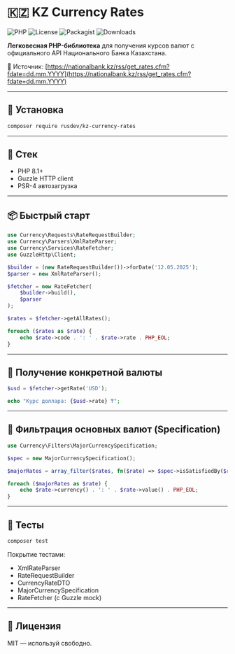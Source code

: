 # 🇰🇿 KZ Currency Rates

![PHP](https://img.shields.io/badge/php-%3E=8.1-blue)
![License](https://img.shields.io/badge/license-MIT-green.svg)
![Packagist](https://img.shields.io/packagist/v/rustem-kaimolla/kz-currency-rates)
![Downloads](https://img.shields.io/packagist/dt/rustem-kaimolla/kz-currency-rates)

**Легковесная PHP-библиотека** для получения курсов валют с официального API Национального Банка Казахстана.

📡 Источник: [https://nationalbank.kz/rss/get_rates.cfm?fdate=dd.mm.YYYY](https://nationalbank.kz/rss/get_rates.cfm?fdate=dd.mm.YYYY)

---

## 🚀 Установка

```bash
composer require rusdev/kz-currency-rates
```

---

## 🧱 Стек

- PHP 8.1+
- Guzzle HTTP client
- PSR-4 автозагрузка

---

## 📦 Быстрый старт

```php
use Currency\Requests\RateRequestBuilder;
use Currency\Parsers\XmlRateParser;
use Currency\Services\RateFetcher;
use GuzzleHttp\Client;

$builder = (new RateRequestBuilder())->forDate('12.05.2025');
$parser = new XmlRateParser();

$fetcher = new RateFetcher(
    $builder->build(),
    $parser
);

$rates = $fetcher->getAllRates();

foreach ($rates as $rate) {
    echo $rate->code . ': ' . $rate->rate . PHP_EOL;
}
```

---

## 📌 Получение конкретной валюты

```php
$usd = $fetcher->getRate('USD');

echo "Курс доллара: {$usd->rate} ₸";
```

---

## 🧠 Фильтрация основных валют (Specification)

```php
use Currency\Filters\MajorCurrencySpecification;

$spec = new MajorCurrencySpecification();

$majorRates = array_filter($rates, fn($rate) => $spec->isSatisfiedBy($rate));

foreach ($majorRates as $rate) {
    echo $rate->currency() . ': ' . $rate->value() . PHP_EOL;
}
```

---

## 🧪 Тесты

```bash
composer test
```

Покрытие тестами:
- XmlRateParser
- RateRequestBuilder
- CurrencyRateDTO
- MajorCurrencySpecification
- RateFetcher (с Guzzle mock)

---

## 📄 Лицензия

MIT — используй свободно.
